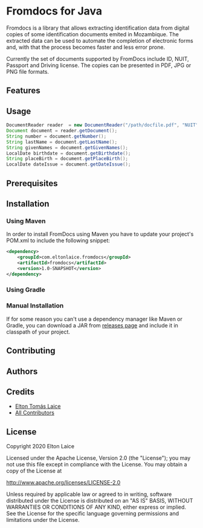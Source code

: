 # Fromdocs for Java

Fromdocs is a library that allows extracting identification data from digital copies of some identification documents emited in Mozambique. The extracted data can be used to automate the completion of electronic forms and, with that the process becomes faster and less error prone.

Currently the set of documents supported by FromDocs include ID, NUIT, Passport and Driving license. The copies can be presented in PDF, JPG or PNG file formats.

## Features

## Usage

```java
DocumentReader reader  = new DocumentReader("/path/docfile.pdf", "NUIT");
Document document = reader.getDocument();
String number = document.getNumber();
String lastName = document.getLastName();
String givenNames = document.getGivenNames();
LocalDate birthdate = document.getBirthdate();
String placeBirth = document.getPlaceBirth();
LocalDate dateIssue = document.getDateIssue();
```

## Prerequisites

## Installation

### Using Maven

In order to install FromDocs using Maven you have to update your project's POM.xml to include the following snippet:

```xml
<dependency>
    <groupId>com.eltonlaice.fromdocs</groupId>
    <artifactId>fromdocs</artifactId>
    <version>1.0-SNAPSHOT</version>
</dependency>
```

### Using Gradle

### Manual Installation

If for some reason you can't use a dependency manager like Maven or Gradle, you can download a JAR from [releases page](releases) and include it in classpath of your project.

## Contributing

## Authors

## Credits

- [Elton Tomás Laice](https://github.com/eltonlaice)
- [All Contributors](../../contributors)

## License

Copyright 2020 Elton Laice

Licensed under the Apache License, Version 2.0 (the "License"); you may not use this file except in compliance with the License. You may obtain a copy of the License at

http://www.apache.org/licenses/LICENSE-2.0

Unless required by applicable law or agreed to in writing, software distributed under the License is distributed on an "AS IS" BASIS, WITHOUT WARRANTIES OR CONDITIONS OF ANY KIND, either express or implied. See the License for the specific language governing permissions and limitations under the License.